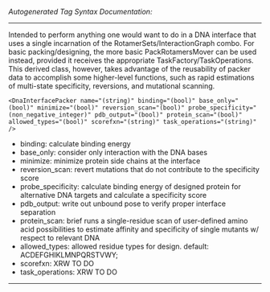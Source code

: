 _Autogenerated Tag Syntax Documentation:_

---
Intended to perform anything one would want to do in a DNA interface that uses a single incarnation of the RotamerSets/InteractionGraph combo. For basic packing/designing, the more basic PackRotamersMover can be used instead, provided it receives the appropriate TaskFactory/TaskOperations. This derived class, however, takes advantage of the reusability of packer data to accomplish some higher-level functions, such as rapid estimations of multi-state specificity, reversions, and mutational scanning.

```
<DnaInterfacePacker name="(string)" binding="(bool)" base_only="(bool)" minimize="(bool)" reversion_scan="(bool)" probe_specificity="(non_negative_integer)" pdb_output="(bool)" protein_scan="(bool)" allowed_types="(bool)" scorefxn="(string)" task_operations="(string)" />
```

-   binding: calculate binding energy
-   base_only: consider only interaction with the DNA bases
-   minimize: minimize protein side chains at the interface
-   reversion_scan: revert mutations that do not contribute to the specificity score
-   probe_specificity: calculate binding energy of designed protein for alternative DNA targets and calculate a specificity score
-   pdb_output: write out unbound pose to verify proper interface separation
-   protein_scan: brief runs a single-residue scan of user-defined amino acid possibilities to estimate affinity and specificity of single mutants w/ respect to relevant DNA
-   allowed_types: allowed residue types for design. default: ACDEFGHIKLMNPQRSTVWY;
-   scorefxn: XRW TO DO
-   task_operations: XRW TO DO

---
